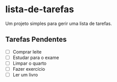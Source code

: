 # lista-de-tarefas
Um projeto simples para gerir uma lista de tarefas.
## Tarefas Pendentes
- [ ] Comprar leite
- [ ] Estudar para o exame
- [ ] Limpar o quarto
- [ ] Fazer exercício
- [ ] Ler um livro
